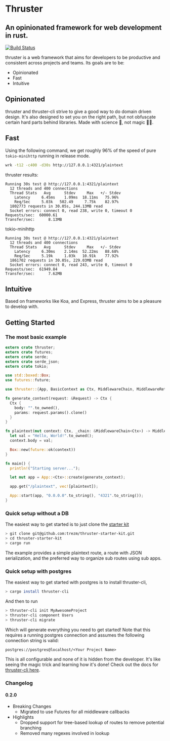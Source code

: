 # Thruster
## An opinionated framework for web development in rust.

[![Build Status](https://travis-ci.org/trezm/thruster.svg?branch=master)](https://travis-ci.org/trezm/thruster)

thruster is a web framework that aims for developers to be productive and consistent across projects and teams. Its goals are to be:
- Opinionated
- Fast
- Intuitive

## Opinionated

thruster and thruster-cli strive to give a good way to do domain driven design. It's also designed to set you on the right path, but not obfuscate certain hard parts behind libraries. Made with science 🔭, not magic 🧙‍♂️.

## Fast

Using the following command, we get roughly 96% of the speed of pure `tokio-minihttp` running in release mode.

```bash
wrk -t12 -c400 -d30s http://127.0.0.1:4321/plaintext
```

thruster results:
```
Running 30s test @ http://127.0.0.1:4321/plaintext
  12 threads and 400 connections
  Thread Stats   Avg      Stdev     Max   +/- Stdev
    Latency     6.45ms    1.09ms  18.11ms   75.96%
    Req/Sec     5.03k   502.49     7.75k    82.97%
  1802773 requests in 30.05s, 244.13MB read
  Socket errors: connect 0, read 238, write 0, timeout 0
Requests/sec:  60000.61
Transfer/sec:      8.13MB
```

tokio-minihttp
```
Running 30s test @ http://127.0.0.1:4321/plaintext
  12 threads and 400 connections
  Thread Stats   Avg      Stdev     Max   +/- Stdev
    Latency     6.30ms    2.14ms  52.22ms   88.68%
    Req/Sec     5.19k     1.03k   10.91k    77.92%
  1861702 requests in 30.05s, 229.03MB read
  Socket errors: connect 0, read 243, write 0, timeout 0
Requests/sec:  61949.84
Transfer/sec:      7.62MB
```

## Intuitive

Based on frameworks like Koa, and Express, thruster aims to be a pleasure to develop with.

## Getting Started

### The most basic example

```rust
extern crate thruster;
extern crate futures;
extern crate serde;
extern crate serde_json;
extern crate tokio;

use std::boxed::Box;
use futures::future;

use thruster::{App, BasicContext as Ctx, MiddlewareChain, MiddlewareReturnValue, Request};

fn generate_context(request: &Request) -> Ctx {
  Ctx {
    body: "".to_owned(),
    params: request.params().clone()
  }
}

fn plaintext(mut context: Ctx, _chain: &MiddlewareChain<Ctx>) -> MiddlewareReturnValue<Ctx> {
  let val = "Hello, World!".to_owned();
  context.body = val;

  Box::new(future::ok(context))
}

fn main() {
  println!("Starting server...");

  let mut app = App::<Ctx>::create(generate_context);

  app.get("/plaintext", vec![plaintext]);

  App::start(app, "0.0.0.0".to_string(), "4321".to_string());
}
```

### Quick setup without a DB

The easiest way to get started is to just clone the [starter kit](https://github.com/trezm/thruster-starter-kit)

```bash
> git clone git@github.com:trezm/thruster-starter-kit.git
> cd thruster-starter-kit
> cargo run
```

The example provides a simple plaintext route, a route with JSON serialization, and the preferred way to organize sub routes using sub apps.

### Quick setup with postgres

The easiest way to get started with postgres is to install thruster-cli,

```bash
> cargo install thruster-cli
```

And then to run

```bash
> thruster-cli init MyAwesomeProject
> thruster-cli component Users
> thruster-cli migrate
```

Which will generate everything you need to get started! Note that this requires a running postgres connection and assumes the following connection string is valid:

```
postgres://postgres@localhost/<Your Project Name>
```

This is all configurable and none of it is hidden from the developer. It's like seeing the magic trick and learning how it's done! Check out the docs for [thruster-cli here](https://github.com/trezm/thruster-cli).

### Changelog

#### 0.2.0
* Breaking Changes
  * Migrated to use Futures for all middleware callbacks
* Highlights
  * Dropped support for tree-based lookup of routes to remove potential branching
  * Removed many regexes involved in lookup
